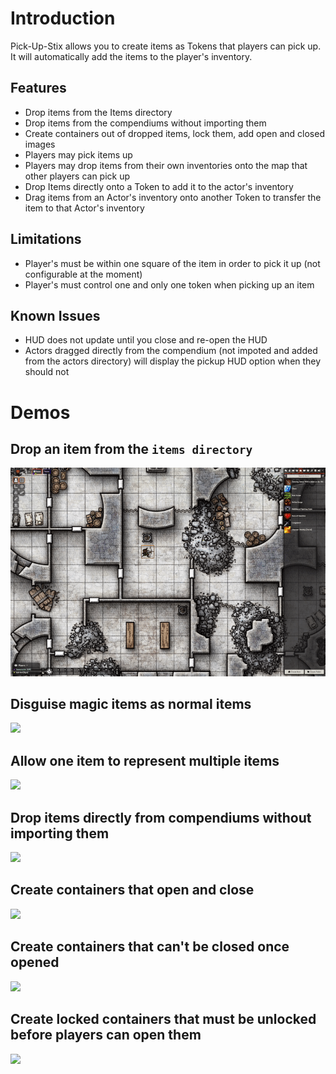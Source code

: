 # Introduction

Pick-Up-Stix allows you to create items as Tokens that players can pick up. It will automatically add the items to the player's inventory.

## Features
- Drop items from the Items directory
- Drop items from the compendiums without importing them
- Create containers out of dropped items, lock them, add open and closed images
- Players may pick items up
- Players may drop items from their own inventories onto the map that other players can pick up
- Drop Items directly onto a Token to add it to the actor's inventory
- Drag items from an Actor's inventory onto another Token to transfer the item to that Actor's inventory

## Limitations
- Player's must be within one square of the item in order to pick it up (not configurable at the moment)
- Player's must control one and only one token when picking up an item

## Known Issues

- HUD does not update until you close and re-open the HUD
- Actors dragged directly from the compendium (not impoted and added from the actors directory) will display the pickup HUD option when they should not

# Demos

## Drop an item from the `items directory`

![](demo/01-drop-item-pick-up.gif)

## Disguise magic items as normal items

![](demo/02-disguise-magic-item.gif)

## Allow one item to represent multiple items

![](demo/03-item-representing-multiple-items.gif)

## Drop items directly from compendiums without importing them

![](demo/04-drop-item-from-compendium.gif)

## Create containers that open and close

![](demo/05-create-containers.gif)

## Create containers that can't be closed once opened

![](demo/06-containers-cant-be-closed.gif)

## Create locked containers that must be unlocked before players can open them

![](demo/07-lock-containers.gif)